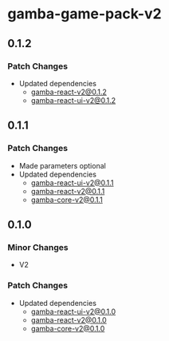 # gamba-game-pack-v2

## 0.1.2

### Patch Changes

- Updated dependencies
  - gamba-react-v2@0.1.2
  - gamba-react-ui-v2@0.1.2

## 0.1.1

### Patch Changes

- Made parameters optional
- Updated dependencies
  - gamba-react-ui-v2@0.1.1
  - gamba-react-v2@0.1.1
  - gamba-core-v2@0.1.1

## 0.1.0

### Minor Changes

- V2

### Patch Changes

- Updated dependencies
  - gamba-react-ui-v2@0.1.0
  - gamba-react-v2@0.1.0
  - gamba-core-v2@0.1.0
